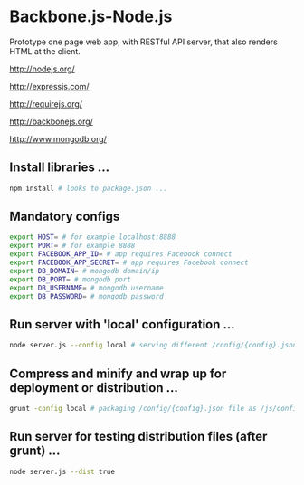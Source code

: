 Backbone.js-Node.js
===================================

Prototype one page web app, with RESTful API server, that also renders HTML at the client.

http://nodejs.org/

http://expressjs.com/

http://requirejs.org/

http://backbonejs.org/

http://www.mongodb.org/



## Install libraries ...

```bash
npm install # looks to package.json ...
```


## Mandatory configs
```bash
export HOST= # for example localhost:8888
export PORT= # for example 8888
export FACEBOOK_APP_ID= # app requires Facebook connect
export FACEBOOK_APP_SECRET= # app requires Facebook connect
export DB_DOMAIN= # mongodb domain/ip
export DB_PORT= # mongodb port
export DB_USERNAME= # mongodb username
export DB_PASSWORD= # mongodb password
```

## Run server with 'local' configuration ...

```bash
node server.js --config local # serving different /config/{config}.json file as /js/config.json ...
```

## Compress and minify and wrap up for deployment or distribution ...

```bash
grunt -config local # packaging /config/{config}.json file as /js/config.json ...
```

## Run server for testing distribution files (after grunt) ...

```bash
node server.js --dist true
```
